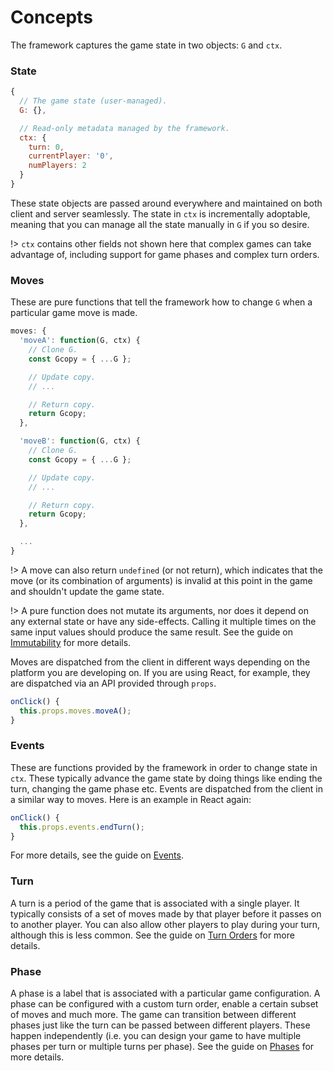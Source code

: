 # Concepts

The framework captures the game state in two objects: `G` and
`ctx`.

### State

```js
{
  // The game state (user-managed).
  G: {},

  // Read-only metadata managed by the framework.
  ctx: {
    turn: 0,
    currentPlayer: '0',
    numPlayers: 2
  }
}
```

These state objects are passed around everywhere and maintained
on both client and server seamlessly. The state in `ctx` is
incrementally adoptable, meaning that you can manage all the
state manually in `G` if you so desire.

!> `ctx` contains other fields not shown here that complex games
can take advantage of, including support for game phases and complex
turn orders.

### Moves

These are pure functions that tell the framework how to change `G`
when a particular game move is made.

```js
moves: {
  'moveA': function(G, ctx) {
    // Clone G.
    const Gcopy = { ...G };

    // Update copy.
    // ...

    // Return copy.
    return Gcopy;
  },

  'moveB': function(G, ctx) {
    // Clone G.
    const Gcopy = { ...G };

    // Update copy.
    // ...

    // Return copy.
    return Gcopy;
  },

  ...
}
```

!> A move can also return `undefined` (or not return),
which indicates that the move (or its combination of arguments)
is invalid at this point in the game and shouldn't update the
game state.

!> A pure function does not mutate its arguments, nor does
it depend on any external state or have any side-effects. Calling
it multiple times on the same input values should produce
the same result. See the guide on [Immutability](immutability.md) for
more details.

Moves are dispatched from the client in different ways
depending on the platform you are developing on. If you
are using React, for example, they are dispatched via an API
provided through `props`.

```js
onClick() {
  this.props.moves.moveA();
}
```

### Events

These are functions provided by the framework in order to change state
in `ctx`. These typically advance the game state by doing things like
ending the turn, changing the game phase etc.
Events are dispatched from the client in a similar way to moves. Here
is an example in React again:

```js
onClick() {
  this.props.events.endTurn();
}
```

For more details, see the guide on [Events](events.md).

### Turn

A turn is a period of the game that is associated with a single
player. It typically consists of a set of moves made by
that player before it passes on to another player. You can
also allow other players to play during your turn, although
this is less common. See the guide on
[Turn Orders](turn-order.md) for more details.

### Phase

A phase is a label that is associated with a particular
game configuration. A phase can be configured with a
custom turn order, enable a certain subset of moves and
much more. The game can transition between different phases
just like the turn can be passed between different players.
These happen independently (i.e. you can design your game
to have multiple phases per turn or multiple turns per phase).
See the guide on [Phases](phases.md) for more details.
